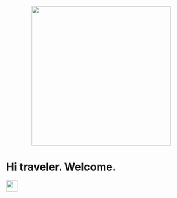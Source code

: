 <div id="header" align="center">
      <img src="https://media.giphy.com/media/1yld7nW3oQ2IyRubUm/giphy.gif" width="370"/>
</div>
<body>
      <h1>Hi traveler. Welcome.</h1>
      <img src="https://media.giphy.com/media/7z6UweIr1Ae9ytT1tQ/giphy.gif" width="30px"/>
</body>
